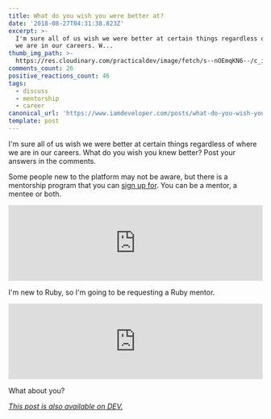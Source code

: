```yaml
---
title: What do you wish you were better at?
date: '2018-08-27T04:31:38.823Z'
excerpt: >-
  I'm sure all of us wish we were better at certain things regardless of where
  we are in our careers. W...
thumb_img_path: >-
  https://res.cloudinary.com/practicaldev/image/fetch/s--nOEmqKN6--/c_imagga_scale,f_auto,fl_progressive,h_420,q_auto,w_1000/https://thepracticaldev.s3.amazonaws.com/i/tegc5w5d9i1ul82iwseh.gif
comments_count: 26
positive_reactions_count: 46
tags:
  - discuss
  - mentorship
  - career
canonical_url: 'https://www.iamdeveloper.com/posts/what-do-you-wish-you-were-better-at-4ak9/'
template: post
---
```



I'm sure all of us wish we were better at certain things regardless of where we are in our careers. What do you wish you knew better? Post your answers in the comments.

Some people new to the platform may not be aware, but there is a mentorship program that you can [sign up for](https://dev.to/settings/mentorship). You can be a mentor, a mentee or both.


<iframe class="liquidTag" src="https://dev.to/embed/link?args=https%3A%2F%2Fdev.to%2Fdevteam%2Fchangelog-mentor-matchmaking-3bl0" style="border: 0; width: 100%;"></iframe>


I'm new to Ruby, so I'm going to be requesting a Ruby mentor.


<iframe class="liquidTag" src="https://dev.to/embed/link?args=https%3A%2F%2Fdev.to%2Fnickytonline%2Fwhat-arewere-your-go-to-resources-for-learning-ruby-and-rails-5611" style="border: 0; width: 100%;"></iframe>


What about you?

*[This post is also available on DEV.](https://dev.to/nickytonline/what-do-you-wish-you-were-better-at-4ak9)*


<script>
const parent = document.getElementsByTagName('head')[0];
const script = document.createElement('script');
script.type = 'text/javascript';
script.src = 'https://cdnjs.cloudflare.com/ajax/libs/iframe-resizer/4.1.1/iframeResizer.min.js';
script.charset = 'utf-8';
script.onload = function() {
    window.iFrameResize({}, '.liquidTag');
};
parent.appendChild(script);
</script>    
